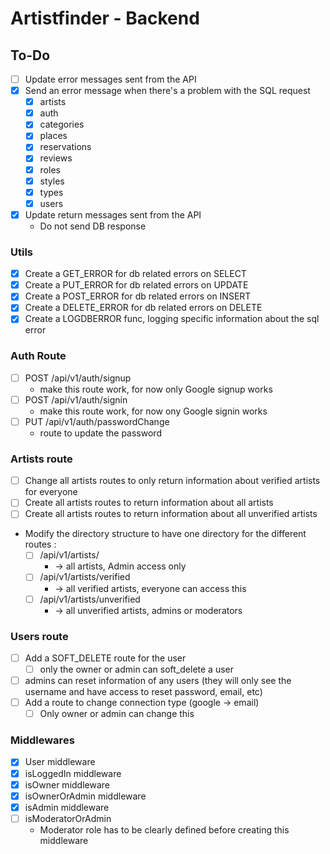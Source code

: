 # Artistfinder - Backend

## To-Do

- [ ] Update error messages sent from the API
- [x] Send an error message when there's a problem with the SQL request
  - [x] artists
  - [x] auth
  - [x] categories
  - [x] places
  - [x] reservations
  - [x] reviews
  - [x] roles
  - [x] styles
  - [x] types
  - [x] users
- [x] Update return messages sent from the API
  - Do not send DB response

### Utils

- [x] Create a GET_ERROR for db related errors on SELECT
- [x] Create a PUT_ERROR for db related errors on UPDATE
- [x] Create a POST_ERROR for db related errors on INSERT
- [x] Create a DELETE_ERROR for db related errors on DELETE
- [x] Create a LOGDBERROR func, logging specific information about the sql error

### Auth Route

- [ ] POST /api/v1/auth/signup
  - make this route work, for now only Google signup works
- [ ] POST /api/v1/auth/signin
  - make this route work, for now ony Google signin works
- [ ] PUT /api/v1/auth/passwordChange
  - route to update the password 

### Artists route

- [ ] Change all artists routes to only return information about verified artists for everyone
- [ ] Create all artists routes to return information about all artists
- [ ] Create all artists routes to return information about all unverified artists
- Modify the directory structure to have one directory for the different routes :
  - [ ] /api/v1/artists/
    - -> all artists, Admin access only
  - [ ] /api/v1/artists/verified
    - -> all verified artists, everyone can access this
  - [ ] /api/v1/artists/unverified
    - -> all unverified artists, admins or moderators

### Users route

- [ ] Add a SOFT_DELETE route for the user
  - [ ] only the owner or admin can soft_delete a user
- [ ] admins can reset information of any users (they will only see the username and have access to reset password, email, etc)
- [ ] Add a route to change connection type (google -> email)
  - [ ] Only owner or admin can change this

### Middlewares

- [x] User middleware
- [x] isLoggedIn middleware
- [x] isOwner middleware
- [x] isOwnerOrAdmin middleware
- [x] isAdmin middleware
- [ ] isModeratorOrAdmin
  - Moderator role has to be clearly defined before creating this middleware